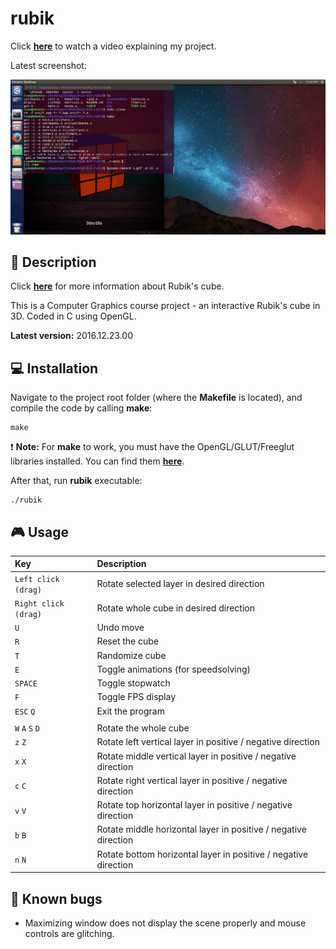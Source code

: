 # rubik

Click **[here](https://www.youtube.com/watch?v=XGPYZhePjKo)** to watch a video explaining my project.

Latest screenshot:

![ss](screenshots/v2016-12-23.gif)

## :page_facing_up: Description
Click **[here](https://en.wikipedia.org/wiki/Rubik%27s_Cube)** for more information about Rubik's cube.

This is a Computer Graphics course project - an interactive Rubik's cube in 3D.
Coded in C using OpenGL.

**Latest version:** 2016.12.23.00

## :computer: Installation
Navigate to the project root folder (where the **Makefile** is located), and compile the code by calling **make**:
```
make
```
:exclamation: **Note:** For **make** to work, you must have the OpenGL/GLUT/Freeglut libraries installed.
You can find them **[here](https://www.opengl.org/resources/libraries/glut/)**.

After that, run **rubik** executable:
```
./rubik
```

## :video_game: Usage
| **Key** | **Description** |
| :---  | :--- |
| ```Left click (drag)``` | Rotate selected layer in desired direction |
| ```Right click (drag)``` | Rotate whole cube in desired direction |
| ```U``` | Undo move |
| ```R``` | Reset the cube |
| ```T``` | Randomize cube |
| ```E``` | Toggle animations (for speedsolving) |
| ```SPACE``` | Toggle stopwatch |
| ```F``` | Toggle FPS display |
| ```ESC``` ```Q``` | Exit the program |
| | |
| ```W``` ```A``` ```S``` ```D``` | Rotate the whole cube |
| ```z``` ```Z``` | Rotate left vertical layer in positive / negative direction |
| ```x``` ```X``` | Rotate middle vertical layer in positive / negative direction |
| ```c``` ```C``` | Rotate right vertical layer in positive / negative direction |
| ```v``` ```V``` | Rotate top horizontal layer in positive / negative direction |
| ```b``` ```B``` | Rotate middle horizontal layer in positive / negative direction |
| ```n``` ```N``` | Rotate bottom horizontal layer in positive / negative direction |

## :bug: Known bugs
* Maximizing window does not display the scene properly and mouse controls are glitching.
